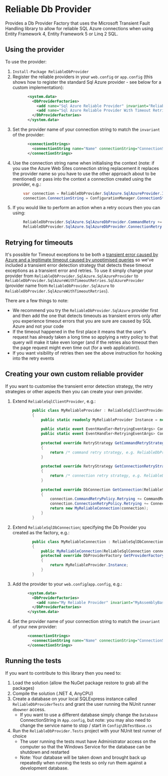 ﻿Reliable Db Provider
====================

Provides a Db Provider Factory that uses the Microsoft Transient Fault Handling library to allow for reliable SQL Azure connections when using Entity Framework 4, Entity Framework 5 or Linq 2 SQL.

Using the provider
------------------

To use the provider:

1. `Install-Package ReliableDbProvider`
2. Register the reliable providers in your `web.config` or `app.config` (this shows how to register the standard Sql Azure provider - see below for a custom implementation):

```xml
		  <system.data>
		    <DbProviderFactories>
		      <add name="Sql Azure Reliable Provider" invariant="ReliableDbProvider.SqlAzure" description="Reliable Db Provider for SQL Azure" type="ReliableDbProvider.SqlAzure.SqlAzureProvider, ReliableDbProvider" />
		      <add name="Sql Azure Reliable Provider With Timeout Retries" invariant="ReliableDbProvider.SqlAzureWithTimeoutRetries" description="Reliable Db Provider for SQL Azure with Timeout Retries" type="ReliableDbProvider.SqlAzureWithTimeoutRetries.SqlAzureProvider, ReliableDbProvider" />
		    </DbProviderFactories>
		  </system.data>
```
3. Set the provider name of your connection string to match the `invariant` of the provider:

```xml
		  <connectionStrings>
		    <connectionString name="Name" connectionString="ConnectionString" providerName="ReliableDbProvider.SqlAzure" />
		  </connectionStrings>
```
4. Use the connection string name when initialising the context (note: if you use the Azure Web Sites connection string replacement it replaces the provider name so you have to use the other approach about to be mentioned) or pass into the context a connection created using the provider, e.g.:

```c#
		var connection = ReliableDbProvider.SqlAzure.SqlAzureProvider.Instance.CreateConnection();
		connection.ConnectionString = ConfigurationManager.ConnectionStrings["Name"].ConnectionString;
```
5. If you would like to perform an action when a retry occurs then you can using:

```c#
		ReliableDbProvider.SqlAzure.SqlAzureDbProvider.CommandRetry += (sender, args) => ...;
		ReliableDbProvider.SqlAzure.SqlAzureDbProvider.ConnectionRetry += (sender, args) => ...;
```

Retrying for timeouts
---------------------

It's possible for Timeout exceptions to be both a [transient error caused by Azure and a legitimate timeout caused by unoptimised queries](http://social.msdn.microsoft.com/Forums/en-US/ssdsgetstarted/thread/7a50985d-92c2-472f-9464-a6591efec4b3/) so we've included a transient error detection strategy that detects these timeout exceptions as a transient error and retries. To use it simply change your provider from `ReliableDbProvider.SqlAzure.SqlAzureProvider` to `ReliableDbProvider.SqlAzureWithTimeoutRetries.SqlAzureProvider` (provider name from `ReliableDbProvider.SqlAzure` to `ReliableDbProvider.SqlAzureWithTimeoutRetries`).

There are a few things to note:

* We recommend you try the `ReliableDbProvider.SqlAzure` provider first and then add the one that detects timeouts as transient errors only after you experience timeout errors that you are sure are caused by SQL Azure and not your code
* If the timeout happened in the first place it means that the user's request has already taken a long time so applying a retry policy to that query will make it take even longer (and if the retries also timeout then the page request might even time out (for a web application)).
* If you want visibility of retries then see the above instruction for hooking into the retry events

Creating your own custom reliable provider
------------------------------------------

If you want to customise the transient error detection strategy, the retry strategies or other aspects then you can create your own provider.

1. Extend `ReliableSqlClientProvider`, e.g.:
```c#
		    public class MyReliableProvider : ReliableSqlClientProvider<ATransientErrorDetectionStrategy>
		    {
		        public static readonly MyReliableProvider Instance = new MyReliableProvider();
		
		        public static event EventHandler<RetryingEventArgs> CommandRetry;
		        public static event EventHandler<RetryingEventArgs> ConnectionRetry;
		
		        protected override RetryStrategy GetCommandRetryStrategy()
		        {
		            return /* command retry strategy, e.g. ReliableDbProvider.SqlAzure.RetryStrategies.DefaultCommandStrategy */;
		        }
		
		        protected override RetryStrategy GetConnectionRetryStrategy()
		        {
		            return /* connection retry strategy, e.g. ReliableDbProvider.SqlAzure.RetryStrategies.DefaultConnectionStrategy */;
		        }
		
		        protected override DbConnection GetConnection(ReliableSqlConnection connection)
		        {
		            connection.CommandRetryPolicy.Retrying += CommandRetry;
		            connection.ConnectionRetryPolicy.Retrying += ConnectionRetry;
		            return new MyReliableConnection(connection);
		        }
		    }
```
2. Extend `ReliableSqlDbConnection`; specifying the Db Provider you created as the factory, e.g.:
```c#
		    public class MyReliableConnection : ReliableSqlDbConnection
		    {
		        public MyReliableConnection(ReliableSqlConnection connection) : base(connection) { }
		        protected override DbProviderFactory GetProviderFactory()
		        {
		            return MyReliableProvider.Instance;
		        }
		    }
```
3. Add the provider to your `web.config`/`app.config`, e.g.:
```xml
		  <system.data>
		    <DbProviderFactories>
		      <add name="My Reliable Provider" invariant="MyAssemblyBaseNamespace.MyReliableProviderNamespace" description="Reliable Db Provider for something..." type="MyAssemblyBaseNamespace.MyReliableProviderNamespace.MyReliableProvider, MyAssembly" />
		    </DbProviderFactories>
		  </system.data>
```
4. Set the provider name of your connection string to match the `invariant` of your new provider:
```xml
		  <connectionStrings>
		    <connectionString name="Name" connectionString="ConnectionString" providerName="MyAssemblyBaseNamespace.MyReliableProviderNamespace" />
		  </connectionStrings>
```

Running the tests
-----------------

If you want to contribute to this library then you need to:

1. Load the solution (allow the NuGet package restore to grab all the packages)
2. Compile the solution (.NET 4, AnyCPU)
3. Create a database on your local SQLExpress instance called `ReliableDbProviderTests` and grant the user running the NUnit runner `dbowner` access.
    * If you want to use a different database simply change the `Database` ConnectionString in `App.config`, but note: you may also need to change the service name to stop / start in `Config\DbTestBase.cs`
4. Run the `ReliableDbProvider.Tests` project with your NUnit test runner of choice
    * The user running the tests must have Administrator access on the computer so that the Windows Service for the database can be shutdown and restarted
    * Note: Your database will be taken down and brought back up repeatedly when running the tests so only run them against a development database.
